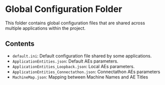 # Global Configuration Folder

This folder contains global configuration files that are shared across 
multiple applications within the project. 

## Contents
- `default.ini`: Default configuration file shared by some applications.
- `ApplicationEntities.json`: Default AEs parameters.
- `ApplicationEntities_Loopback.json`:  Local AEs parameters.
- `ApplicationEntities_Connectathon.json`: Connectathon AEs parameters
- `MachineMap.json`: Mapping between Machine Names and AE Titles





